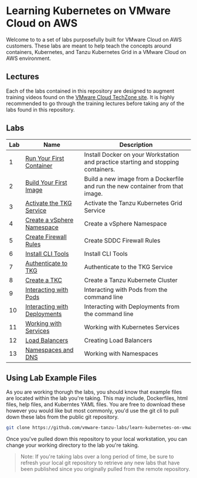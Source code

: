 # Learning Kubernetes on VMware Cloud on AWS

Welcome to to a set of labs purposefully built for VMware Cloud on AWS customers. These labs are meant to help teach the concepts around containers, Kubernetes, and Tanzu Kubernetes Grid in a VMware Cloud on AWS environment.

## Lectures

Each of the labs contained in this repository are designed to augment training videos found on the [VMware Cloud TechZone site](https://vmc.techzone.vmware.com/kubernetes-vmware-cloud-course). It is highly recommended to go through the training lectures before taking any of the labs found in this repository.



## Labs

| Lab | Name | Description |
|-----|-----|-----|
| 1 |[Run Your First Container](Chapter1/Run%20Your%20First%20Container/Instructions.md)| Install Docker on your Workstation and practice starting and stopping containers. |
| 2 |[Build Your First Image](/Chapter1/Build%20Your%20First%20Image/Instructions.md)| Build a new image from a Dockerfile and run the new container from that image. |
| 3 |[Activate the TKG Service](/Chapter3/Activate%20the%20TKG%20Service/Instructions.md)| Activate the Tanzu Kubernetes Grid Service |
| 4 |[Create a vSphere Namespace](/Chapter3/Create%20a%20vSphere%20Namespace/Instructions.md)| Create a vSphere Namespace |
| 5 |[Create Firewall Rules](/Chapter3/Create%20Firewall%20Rules/Instructions.md)| Create SDDC Firewall Rules |
| 6 |[Install CLI Tools](/Chapter3/Install%20CLI%20Tools/Instructions.md)| Install CLI Tools |
| 7 |[Authenticate to TKG](/Chapter3/Authenticate%20to%20TKG/Instructions.md)| Authenticate to the TKG Service |
| 8 |[Create a TKC](/Chapter3/Create%20a%20TKC/Instructions.md)| Create a Tanzu Kubernete Cluster |
| 9 |[Interacting with Pods](/Chapter4/Interacting%20with%20Pods/Instructions.md)| Interacting with Pods from the command line |
| 10 |[Interacting with Deployments](/Chapter4/Interacting%20with%20Deployments/Instructions.md)| Interacting with Deployments from the command line |
| 11 |[Working with Services](/Chapter5/Working%20with%20Services/Instructions.md)| Working with Kubernetes Services |
| 12 |[Load Balancers](/Chapter5/Load%20Balancers/Instructions.md)| Creating Load Balancers |
| 13 |[Namespaces and DNS](/Chapter5/namespaces/Instructions.md)| Working with Namespaces |

## Using Lab Example Files

As you are working thorugh the labs, you should know that example files are located within the lab you're taking. This may include, Dockerfiles, html files, help files, and Kuberntes YAML files. You are free to download these however you would like but most commonly, you'd use the git cli to pull down these labs from the public git repository.

```bash
git clone https://github.com/vmware-tanzu-labs/learn-kubernetes-on-vmware-cloud.git
```

Once you've pulled down this repository to your local workstation, you can change your working directory to the lab you're taking.

> Note: If you're taking labs over a long period of time, be sure to refresh your local git repository to retrieve any new labs that have been published since you originally pulled from the remote repository.
